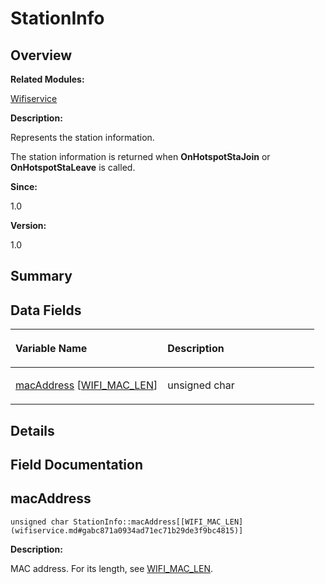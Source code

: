 # StationInfo<a name="EN-US_TOPIC_0000001054595103"></a>

## **Overview**<a name="section1712307282191902"></a>

**Related Modules:**

[Wifiservice](wifiservice.md)

**Description:**

Represents the station information. 

The station information is returned when  **OnHotspotStaJoin**  or  **OnHotspotStaLeave**  is called. 

**Since:**

1.0

**Version:**

1.0

## **Summary**<a name="section1595651537191902"></a>

## Data Fields<a name="pub-attribs"></a>

<a name="table23505855191902"></a>
<table><thead align="left"><tr id="row361059977191902"><th class="cellrowborder" valign="top" width="50%" id="mcps1.1.3.1.1"><p id="p899118172191902"><a name="p899118172191902"></a><a name="p899118172191902"></a>Variable Name</p>
</th>
<th class="cellrowborder" valign="top" width="50%" id="mcps1.1.3.1.2"><p id="p175351191191902"><a name="p175351191191902"></a><a name="p175351191191902"></a>Description</p>
</th>
</tr>
</thead>
<tbody><tr id="row1254853063191902"><td class="cellrowborder" valign="top" width="50%" headers="mcps1.1.3.1.1 "><p id="p430421032191902"><a name="p430421032191902"></a><a name="p430421032191902"></a><a href="stationinfo.md#aa6bd1670a7473f7a9b53aea6de2cd796">macAddress</a> [<a href="wifiservice.md#gabc871a0934ad71ec71b29de3f9bc4815">WIFI_MAC_LEN</a>]</p>
</td>
<td class="cellrowborder" valign="top" width="50%" headers="mcps1.1.3.1.2 "><p id="p1935378264191902"><a name="p1935378264191902"></a><a name="p1935378264191902"></a>unsigned char </p>
</td>
</tr>
</tbody>
</table>

## **Details**<a name="section387432517191902"></a>

## **Field Documentation**<a name="section1425540241191902"></a>

## macAddress<a name="aa6bd1670a7473f7a9b53aea6de2cd796"></a>

```
unsigned char StationInfo::macAddress[[WIFI_MAC_LEN](wifiservice.md#gabc871a0934ad71ec71b29de3f9bc4815)]
```

 **Description:**

MAC address. For its length, see  [WIFI\_MAC\_LEN](wifiservice.md#gabc871a0934ad71ec71b29de3f9bc4815). 

